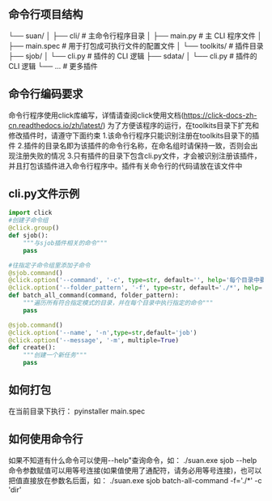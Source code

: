 ## 命令行项目结构

└── suan/
│ ├── cli/ # 主命令行程序目录
│ ├── main.py # 主 CLI 程序文件
│ ├── main.spec # 用于打包成可执行文件的配置文件
│
└── toolkits/ # 插件目录
├── sjob/
│ └── cli.py # 插件的 CLI 逻辑
├── sdata/
│ └── cli.py # 插件的 CLI 逻辑
└── ... # 更多插件

## 命令行编码要求

命令行程序使用click库编写，详情请查阅click使用文档(https://click-docs-zh-cn.readthedocs.io/zh/latest/)
为了方便该程序的运行，在toolkits目录下扩充和修改插件时，请遵守下面约束
1.该命令行程序只能识别注册在toolkits目录下的插件
2.插件的目录名即为该插件的命令行名称，在命名组时请保持一致，否则会出现注册失败的情况
3.只有插件的目录下包含cli.py文件，才会被识别注册该插件，并且打包该插件进入命令行程序中。插件有关命令行的代码请放在该文件中

## cli.py文件示例

```python
import click
#创建子命令组
@click.group()
def sjob():
    """与sjob插件相关的命令"""
    pass

#往指定子命令组里添加子命令
@sjob.command()
@click.option('--command', '-c', type=str, default='', help='每个目录中要执行的命令字符串')
@click.option('--folder_pattern', '-f', type=str, default='./*', help='目录通配符，默认为当前目录下的所有子目录')
def batch_all_command(command, folder_pattern):
    """遍历所有符合指定模式的目录，并在每个目录中执行指定的命令"""
    pass

@sjob.command()
@click.option('--name', '-n',type=str,default='job')
@click.option('--message', '-m', multiple=True)
def create():
    """创建一个新任务"""
    pass

```

## 如何打包

在当前目录下执行：
pyinstaller main.spec

## 如何使用命令行

如果不知道有什么命令可以使用--help"查询命令，如：
./suan.exe sjob --help
命令参数赋值可以用等号连接(如果值使用了通配符，请务必用等号连接)，也可以把值直接放在参数名后面，如：
./suan.exe sjob batch-all-command -f='./*' -c 'dir'
    